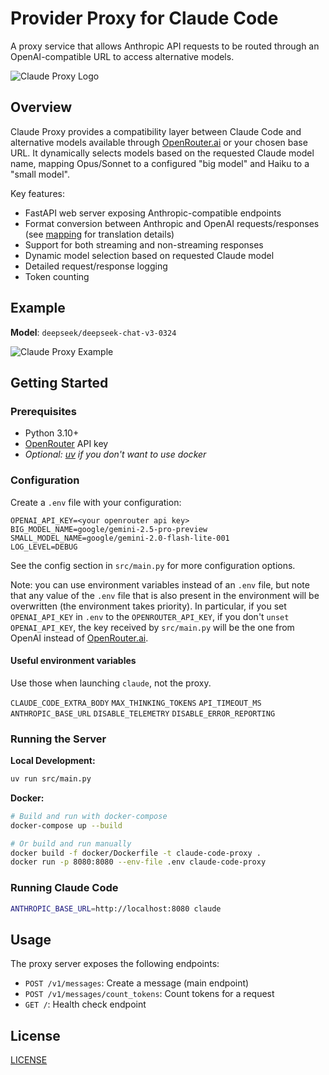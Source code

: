 # Provider Proxy for Claude Code

A proxy service that allows Anthropic API requests to be routed through an OpenAI-compatible URL to access alternative models.

![Claude Proxy Logo](docs/cover.png)

## Overview

Claude Proxy provides a compatibility layer between Claude Code and alternative models available through [OpenRouter.ai](https://openrouter.ai/) or your chosen base URL. It dynamically selects models based on the requested Claude model name, mapping Opus/Sonnet to a configured "big model" and Haiku to a "small model".

Key features:

- FastAPI web server exposing Anthropic-compatible endpoints
- Format conversion between Anthropic and OpenAI requests/responses
  (see [mapping](docs/mapping.md) for translation details)
- Support for both streaming and non-streaming responses
- Dynamic model selection based on requested Claude model
- Detailed request/response logging
- Token counting

## Example

**Model**: `deepseek/deepseek-chat-v3-0324`

![Claude Proxy Example](docs/example.png)

## Getting Started

### Prerequisites

- Python 3.10+
- [OpenRouter](https://openrouter.ai/) API key
- *Optional: [uv](https://github.com/astral-sh/uv) if you don't want to use docker*

### Configuration

Create a `.env` file with your configuration:

```env
OPENAI_API_KEY=<your openrouter api key>
BIG_MODEL_NAME=google/gemini-2.5-pro-preview
SMALL_MODEL_NAME=google/gemini-2.0-flash-lite-001
LOG_LEVEL=DEBUG
```

See the config section in `src/main.py` for more configuration options.

Note: you can use environment variables instead of an `.env` file, but note that any value of the `.env` file that is also present in the environment will be overwritten (the environment takes priority). In particular, if you set `OPENAI_API_KEY` in `.env` to the `OPENROUTER_API_KEY`, if you don't `unset OPENAI_API_KEY`, the key received by `src/main.py` will be the one from OpenAI instead of [OpenRouter.ai](https://openrouter.ai/).

#### Useful environment variables

Use those when launching `claude`, not the proxy.

`CLAUDE_CODE_EXTRA_BODY`
`MAX_THINKING_TOKENS`
`API_TIMEOUT_MS`
`ANTHROPIC_BASE_URL`
`DISABLE_TELEMETRY`
`DISABLE_ERROR_REPORTING`

### Running the Server

**Local Development:**
```bash
uv run src/main.py
```

**Docker:**
```bash
# Build and run with docker-compose
docker-compose up --build

# Or build and run manually
docker build -f docker/Dockerfile -t claude-code-proxy .
docker run -p 8080:8080 --env-file .env claude-code-proxy
```

### Running Claude Code

```bash
ANTHROPIC_BASE_URL=http://localhost:8080 claude
```

## Usage

The proxy server exposes the following endpoints:

- `POST /v1/messages`: Create a message (main endpoint)
- `POST /v1/messages/count_tokens`: Count tokens for a request
- `GET /`: Health check endpoint

## License

[LICENSE](./LICENSE)
